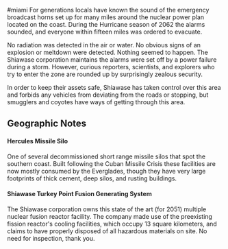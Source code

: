 #miami
For generations locals have known the sound of the emergency broadcast horns set up for many miles around the nuclear power plan located on the coast. During the Hurricane season of 2062 the alarms sounded, and everyone within fifteen miles was ordered to evacuate.  
  
No radiation was detected in the air or water. No obvious signs of an explosion or meltdown were detected. Nothing seemed to happen. The Shiawase corporation maintains the alarms were set off by a power failure during a storm. However, curious reporters, scientists, and explorers who try to enter the zone are rounded up by surprisingly zealous security.   
  
In order to keep their assets safe, Shiawase has taken control over this area and forbids any vehicles from deviating from the roads or stopping, but smugglers and coyotes have ways of getting through this area.

## Geographic Notes

#### Hercules Missile Silo

One of several decommissioned short range missile silos that spot the southern coast. Built following the Cuban Missile Crisis these facilities are now mostly consumed by the Everglades, though they have very large footprints of thick cement, deep silos, and rusting buildings.

#### Shiawase Turkey Point Fusion Generating System

The Shiawase corporation owns this state of the art (for 2051) multiple nuclear fusion reactor facility. The company made use of the preexisting fission reactor's cooling facilities, which occupy 13 square kilometers, and claims to have properly disposed of all hazardous materials on site. No need for inspection, thank you.